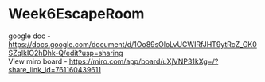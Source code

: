 # Week6EscapeRoom
google doc - https://docs.google.com/document/d/1Oo89sOloLvUCWIRfJHT9ytRcZ_GK0SZqlkIO2hDhk-Q/edit?usp=sharing  
View miro board - https://miro.com/app/board/uXjVNP31kXg=/?share_link_id=761160439611
